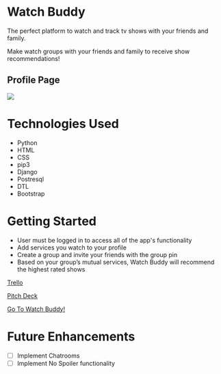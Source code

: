 # Watch Buddy

The perfect platform to watch and track tv shows with your friends and family.

Make watch groups with your friends and family to receive show recommendations!



## Profile Page
<img src="https://i.imgur.com/89Y60aC.png">

# Technologies Used

- Python
- HTML
- CSS
- pip3
- Django
- Postresql
- DTL
- Bootstrap


# Getting Started

- User must be logged in to access all of the app's functionality
- Add services you watch to your profile
- Create a group and invite your friends with the group pin
- Based on your group’s mutual services, Watch Buddy will recommend the highest rated shows

[Trello](https://trello.com/invite/b/A0zpKHHI/e84fbcccc32178cbce1469b72da2bdda/watcherbuddy)

[Pitch Deck](https://docs.google.com/presentation/d/1-H63W54U2n3uemM6pY40CewSpWYZ2xJDMYKUFheXSOI/edit)

[Go To Watch Buddy!](https://no-spoilers.herokuapp)

# Future Enhancements

- [ ] Implement Chatrooms
- [ ] Implement No Spoiler functionality
